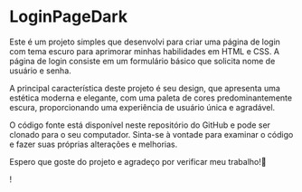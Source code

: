 # LoginPageDark

Este é um projeto simples que desenvolvi para criar uma página de login com tema escuro para aprimorar minhas habilidades em HTML e CSS. A página de login consiste em um formulário básico que solicita nome de usuário e senha.

A principal característica deste projeto é seu design, que apresenta uma estética moderna e elegante, com uma paleta de cores predominantemente escura, proporcionando uma experiência de usuário única e agradável.

O código fonte está disponível neste repositório do GitHub e pode ser clonado para o seu computador. Sinta-se à vontade para examinar o código e fazer suas próprias alterações e melhorias.

Espero que goste do projeto e agradeço por verificar meu trabalho!🖖

!

